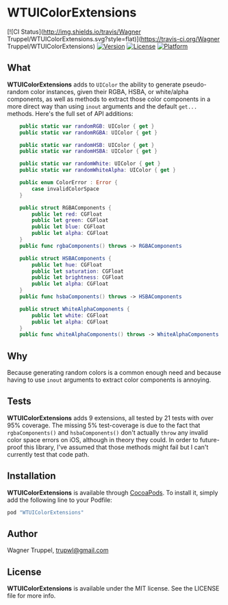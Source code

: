 # WTUIColorExtensions

[![CI Status](http://img.shields.io/travis/Wagner Truppel/WTUIColorExtensions.svg?style=flat)](https://travis-ci.org/Wagner Truppel/WTUIColorExtensions)
[![Version](https://img.shields.io/cocoapods/v/WTUIColorExtensions.svg?style=flat)](http://cocoapods.org/pods/WTUIColorExtensions)
[![License](https://img.shields.io/cocoapods/l/WTUIColorExtensions.svg?style=flat)](http://cocoapods.org/pods/WTUIColorExtensions)
[![Platform](https://img.shields.io/cocoapods/p/WTUIColorExtensions.svg?style=flat)](http://cocoapods.org/pods/WTUIColorExtensions)

## What

**WTUIColorExtensions** adds to `UIColor` the ability to generate pseudo-random color instances,
given their RGBA, HSBA, or white/alpha components, as well as methods to extract those color
components in a more direct way than using `inout` arguments and the default `get...` methods.
Here's the full set of API additions:

```swift
    public static var randomRGB: UIColor { get }
    public static var randomRGBA: UIColor { get }

    public static var randomHSB: UIColor { get }
    public static var randomHSBA: UIColor { get }

    public static var randomWhite: UIColor { get }
    public static var randomWhiteAlpha: UIColor { get }

    public enum ColorError : Error {
        case invalidColorSpace
    }

    public struct RGBAComponents {
        public let red: CGFloat
        public let green: CGFloat
        public let blue: CGFloat
        public let alpha: CGFloat
    }
    public func rgbaComponents() throws -> RGBAComponents

    public struct HSBAComponents {
        public let hue: CGFloat
        public let saturation: CGFloat
        public let brightness: CGFloat
        public let alpha: CGFloat
    }
    public func hsbaComponents() throws -> HSBAComponents

    public struct WhiteAlphaComponents {
        public let white: CGFloat
        public let alpha: CGFloat
    }
    public func whiteAlphaComponents() throws -> WhiteAlphaComponents
```

## Why

Because generating random colors is a common enough need and because having to use `inout`
arguments to extract color components is annoying.

## Tests

**WTUIColorExtensions** adds 9 extensions, all tested by 21 tests with over 95% coverage.
The missing 5% test-coverage is due to the fact that `rgbaComponents()` and `hsbaComponents()`
don't actually `throw` any invalid color space errors on iOS, although in theory they could.
In order to future-proof this library, I've assumed that those methods might fail but I can't
currently test that code path.

## Installation

**WTUIColorExtensions** is available through [CocoaPods](http://cocoapods.org). To install
it, simply add the following line to your Podfile:

```ruby
pod "WTUIColorExtensions"
```

## Author

Wagner Truppel, trupwl@gmail.com

## License

**WTUIColorExtensions** is available under the MIT license. See the LICENSE file for more info.
